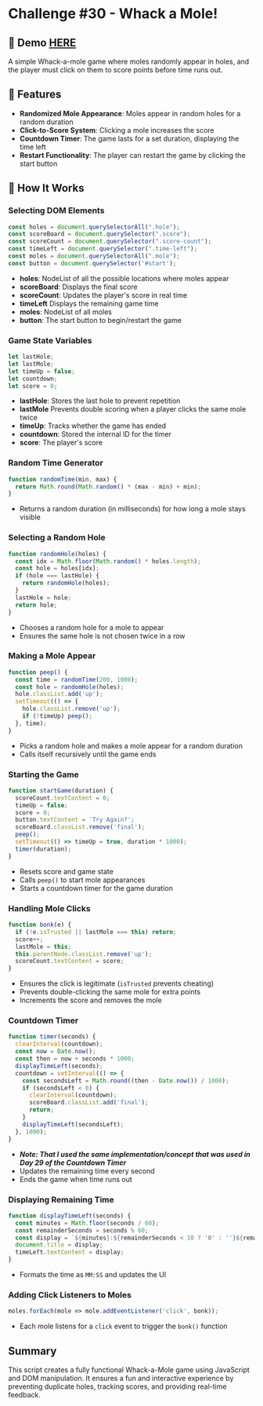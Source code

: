 # Challenge #30 - Whack a Mole!

## 📸 Demo [HERE](https://hmothershed.github.io/JavaScript30/30-Whack-a-Mole/)
A simple Whack-a-mole game where moles randomly appear in holes, and the player must click on them to score points before time runs out.

## 🚀 Features
- **Randomized Mole Appearance**: Moles appear in random holes for a random duration
- **Click-to-Score System**: Clicking a mole increases the score
- **Countdown Timer**: The game lasts for a set duration, displaying the time left
- **Restart Functionality**: The player can restart the game by clicking the start button

## 🔧 How It Works
### Selecting DOM Elements
```js
const holes = document.querySelectorAll(".hole");
const scoreBoard = document.querySelector(".score");  
const scoreCount = document.querySelector(".score-count");
const timeLeft = document.querySelector(".time-left");
const moles = document.querySelectorAll(".mole");
const button = document.querySelector('#start');
```
- **holes**: NodeList of all the possible locations where moles appear
- **scoreBoard**: Displays the final score
- **scoreCount**: Updates the player's score in real time
- **timeLeft** Displays the remaining game time
- **moles**: NodeList of all moles
- **button**: The start button to begin/restart the game

### Game State Variables
```js
let lastHole;
let lastMole;
let timeUp = false;
let countdown;
let score = 0;
```
- **lastHole**: Stores the last hole to prevent repetition
- **lastMole** Prevents double scoring when a player clicks the same mole twice
- **timeUp**: Tracks whether the game has ended
- **countdown**: Stored the internal ID for the timer
- **score**: The player's score

### Random Time Generator
```js
function randomTime(min, max) {
  return Math.round(Math.random() * (max - min) + min);
}
```
- Returns a random duration (in milliseconds) for how long a mole stays visible

### Selecting a Random Hole
```js
function randomHole(holes) {
  const idx = Math.floor(Math.random() * holes.length);
  const hole = holes[idx];
  if (hole === lastHole) {
    return randomHole(holes);
  }
  lastHole = hole;
  return hole;
}
```
- Chooses a random hole for a mole to appear
- Ensures the same hole is not chosen twice in a row

### Making a Mole Appear
```js
function peep() {
  const time = randomTime(200, 1000);
  const hole = randomHole(holes);
  hole.classList.add('up');
  setTimeout(() => {
    hole.classList.remove('up');
    if (!timeUp) peep();
  }, time);
}
```
- Picks a random hole and makes a mole appear for a random duration
- Calls itself recursively until the game ends

### Starting the Game
```js
function startGame(duration) {
  scoreCount.textContent = 0;
  timeUp = false;
  score = 0;
  button.textContent = 'Try Again?';
  scoreBoard.classList.remove('final');
  peep();
  setTimeout(() => timeUp = true, duration * 1000);
  timer(duration);
}
```
- Resets score and game state
- Calls `peep()` to start mole appearances
- Starts a countdown timer for the game duration

### Handling Mole Clicks
```js
function bonk(e) {
  if (!e.isTrusted || lastMole === this) return;
  score++;
  lastMole = this;
  this.parentNode.classList.remove('up');
  scoreCount.textContent = score;
}
```
- Ensures the click is legitimate (`isTrusted` prevents cheating)
- Prevents double-clicking the same mole for extra points
- Increments the score and removes the mole

### Countdown Timer
```js
function timer(seconds) {
  clearInterval(countdown);
  const now = Date.now();
  const then = now + seconds * 1000;
  displayTimeLeft(seconds);
  countdown = setInterval(() => {
    const secondsLeft = Math.round((then - Date.now()) / 1000);
    if (secondsLeft < 0) {
      clearInterval(countdown);
      scoreBoard.classList.add('final');
      return;
    }
    displayTimeLeft(secondsLeft);
  }, 1000);
}
```
- ***Note: That I used the same implementation/concept that was used in Day 29 of the Countdown Timer***
- Updates the remaining time every second
- Ends the game when time runs out

### Displaying Remaining Time
```js
function displayTimeLeft(seconds) {
  const minutes = Math.floor(seconds / 60);
  const remainderSeconds = seconds % 60;
  const display = `${minutes}:${remainderSeconds < 10 ? '0' : ''}${remainderSeconds}`;
  document.title = display;
  timeLeft.textContent = display;
}
```
- Formats the time as `MM:SS` and updates the UI

### Adding Click Listeners to Moles
```js
moles.forEach(mole => mole.addEventListener('click', bonk));
```
- Each mole listens for a `click` event to trigger the `bonk()` function

## Summary
This script creates a fully functional Whack-a-Mole game using JavaScript and DOM manipulation. It ensures a fun and interactive experience by preventing duplicate holes, tracking scores, and providing real-time feedback.

